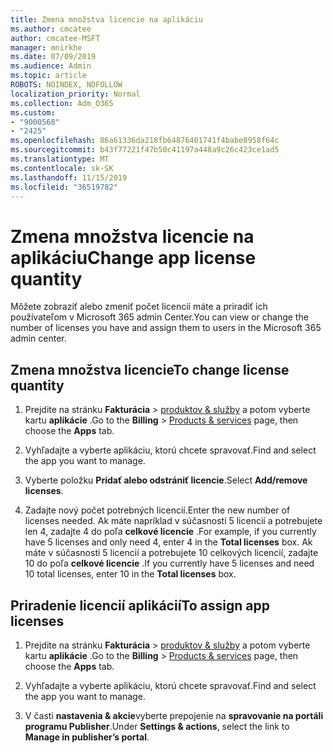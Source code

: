 ```yaml
---
title: Zmena množstva licencie na aplikáciu
ms.author: cmcatee
author: cmcatee-MSFT
manager: mnirkhe
ms.date: 07/09/2019
ms.audience: Admin
ms.topic: article
ROBOTS: NOINDEX, NOFOLLOW
localization_priority: Normal
ms.collection: Adm_O365
ms.custom:
- "9000568"
- "2425"
ms.openlocfilehash: 86a61336da218fb64876401741f4babe8958f64c
ms.sourcegitcommit: b43f77221f47b50c41197a448a9c26c423ce1ad5
ms.translationtype: MT
ms.contentlocale: sk-SK
ms.lasthandoff: 11/15/2019
ms.locfileid: "36519782"
---
```

# <a name="change-app-license-quantity"></a><span data-ttu-id="44549-102">Zmena množstva licencie na aplikáciu</span><span class="sxs-lookup"><span data-stu-id="44549-102">Change app license quantity</span></span>

<span data-ttu-id="44549-103">Môžete zobraziť alebo zmeniť počet licencií máte a priradiť ich používateľom v Microsoft 365 admin Center.</span><span class="sxs-lookup"><span data-stu-id="44549-103">You can view or change the number of licenses you have and assign them to users in the Microsoft 365 admin center.</span></span> 

## <a name="to-change-license-quantity"></a><span data-ttu-id="44549-104">Zmena množstva licencie</span><span class="sxs-lookup"><span data-stu-id="44549-104">To change license quantity</span></span>

1. <span data-ttu-id="44549-105">Prejdite na stránku **Fakturácia** > [produktov & služby](https://go.microsoft.com/fwlink/p/?linkid=842054) a potom vyberte kartu **aplikácie** .</span><span class="sxs-lookup"><span data-stu-id="44549-105">Go to the **Billing** > [Products & services](https://go.microsoft.com/fwlink/p/?linkid=842054) page, then choose the **Apps** tab.</span></span>

2. <span data-ttu-id="44549-106">Vyhľadajte a vyberte aplikáciu, ktorú chcete spravovať.</span><span class="sxs-lookup"><span data-stu-id="44549-106">Find and select the app you want to manage.</span></span>  

3. <span data-ttu-id="44549-107">Vyberte položku **Pridať alebo odstrániť licencie**.</span><span class="sxs-lookup"><span data-stu-id="44549-107">Select **Add/remove licenses**.</span></span>

4. <span data-ttu-id="44549-108">Zadajte nový počet potrebných licencií.</span><span class="sxs-lookup"><span data-stu-id="44549-108">Enter the new number of licenses needed.</span></span> <span data-ttu-id="44549-109">Ak máte napríklad v súčasnosti 5 licencií a potrebujete len 4, zadajte 4 do poľa **celkové licencie** .</span><span class="sxs-lookup"><span data-stu-id="44549-109">For example, if you currently have 5 licenses and only need 4, enter 4 in the **Total licenses** box.</span></span> <span data-ttu-id="44549-110">Ak máte v súčasnosti 5 licencií a potrebujete 10 celkových licencií, zadajte 10 do poľa **celkové licencie** .</span><span class="sxs-lookup"><span data-stu-id="44549-110">If you currently have 5 licenses and need 10 total licenses, enter 10 in the **Total licenses** box.</span></span>

## <a name="to-assign-app-licenses"></a><span data-ttu-id="44549-111">Priradenie licencií aplikácií</span><span class="sxs-lookup"><span data-stu-id="44549-111">To assign app licenses</span></span>

1. <span data-ttu-id="44549-112">Prejdite na stránku **Fakturácia** > [produktov & služby](https://go.microsoft.com/fwlink/p/?linkid=842054) a potom vyberte kartu **aplikácie** .</span><span class="sxs-lookup"><span data-stu-id="44549-112">Go to the **Billing** > [Products & services](https://go.microsoft.com/fwlink/p/?linkid=842054) page, then choose the **Apps** tab.</span></span>

2. <span data-ttu-id="44549-113">Vyhľadajte a vyberte aplikáciu, ktorú chcete spravovať.</span><span class="sxs-lookup"><span data-stu-id="44549-113">Find and select the app you want to manage.</span></span>  

3. <span data-ttu-id="44549-114">V časti **nastavenia & akcie**vyberte prepojenie na **spravovanie na portáli programu Publisher**.</span><span class="sxs-lookup"><span data-stu-id="44549-114">Under **Settings & actions**, select the link to **Manage in publisher’s portal**.</span></span>